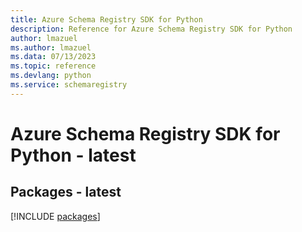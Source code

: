 ```yaml
---
title: Azure Schema Registry SDK for Python
description: Reference for Azure Schema Registry SDK for Python
author: lmazuel
ms.author: lmazuel
ms.data: 07/13/2023
ms.topic: reference
ms.devlang: python
ms.service: schemaregistry
---
```

# Azure Schema Registry SDK for Python - latest
## Packages - latest
[!INCLUDE [packages](schema-registry-index.md)]